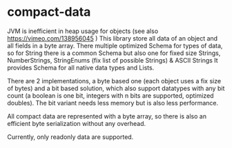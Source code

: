 # compact-data

JVM is inefficient in heap usage for objects (see also https://vimeo.com/138956045 ) 
This library store all data of an object and all fields in a byte array. There multiple optimized Schema for types of data, 
so for String there is a common Schema but also one for fixed size Strings, NumberStrings, 
StringEnums (fix list of possible Strings) & ASCII Strings
It provides Schema for all native data types and Lists.

There are 2 implementations, a byte based one (each object uses a fix size of bytes) and a bit based solution, 
which also support datatypes with any bit count (a boolean is one bit, integers with n bits are supported, optimized doubles).
The bit variant needs less memory but is also less performance.

All compact data are represented with a byte array, so there is also an efficient byte serialization without any overhead.

Currently, only readonly data are supported.
